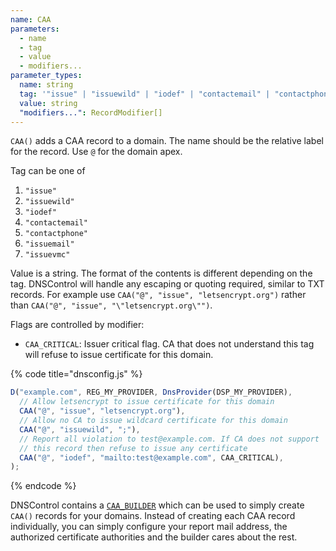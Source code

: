```yaml
---
name: CAA
parameters:
  - name
  - tag
  - value
  - modifiers...
parameter_types:
  name: string
  tag: '"issue" | "issuewild" | "iodef" | "contactemail" | "contactphone" | "issuemail" | "issuevmc"'
  value: string
  "modifiers...": RecordModifier[]
---
```


`CAA()` adds a CAA record to a domain. The name should be the relative label for the record. Use `@` for the domain apex.

Tag can be one of
1. `"issue"`
2. `"issuewild"`
3. `"iodef"`
4. `"contactemail"`
5. `"contactphone"`
6. `"issuemail"`
7. `"issuevmc"`

Value is a string. The format of the contents is different depending on the tag. DNSControl will handle any escaping or quoting required, similar to TXT records. For example use `CAA("@", "issue", "letsencrypt.org")` rather than `CAA("@", "issue", "\"letsencrypt.org\"")`.

Flags are controlled by modifier:
- `CAA_CRITICAL`: Issuer critical flag. CA that does not understand this tag will refuse to issue certificate for this domain.

{% code title="dnsconfig.js" %}
```javascript
D("example.com", REG_MY_PROVIDER, DnsProvider(DSP_MY_PROVIDER),
  // Allow letsencrypt to issue certificate for this domain
  CAA("@", "issue", "letsencrypt.org"),
  // Allow no CA to issue wildcard certificate for this domain
  CAA("@", "issuewild", ";"),
  // Report all violation to test@example.com. If CA does not support
  // this record then refuse to issue any certificate
  CAA("@", "iodef", "mailto:test@example.com", CAA_CRITICAL),
);
```
{% endcode %}

DNSControl contains a [`CAA_BUILDER`](CAA_BUILDER.md) which can be used to simply create `CAA()` records for your domains. Instead of creating each CAA record individually, you can simply configure your report mail address, the authorized certificate authorities and the builder cares about the rest.
